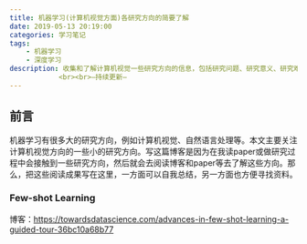 ```yaml
---
title: 机器学习(计算机视觉方面)各研究方向的简要了解
date: 2019-05-13 20:19:00
categories: 学习笔记
tags:
	- 机器学习
	- 深度学习
description: 收集和了解计算机视觉一些研究方向的信息，包括研究问题、研究意义、研究难点、相关工作等。
			<br><br>—持续更新—
---
```




## 前言

机器学习有很多大的研究方向，例如计算机视觉、自然语言处理等。本文主要关注计算机视觉方向的一些小的研究方向。写这篇博客是因为在我读paper或做研究过程中会接触到一些研究方向，然后就会去阅读博客和paper等去了解这些方向。那么，把这些阅读成果写在这里，一方面可以自我总结，另一方面也方便寻找资料。



### Few-shot Learning

博客：<https://towardsdatascience.com/advances-in-few-shot-learning-a-guided-tour-36bc10a68b77>

